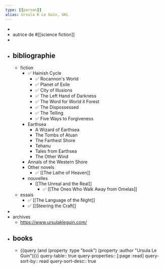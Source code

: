```yaml
---
type: [[person]]
alias: Ursula K Le Guin, UKL
---
```


-
- autrice de #[[science fiction]]
-
- ## bibliographie
	- fiction
		- ✅️ Hainish Cycle
			- ✅️ Rocannon's World
			- ✅️ Planet of Exile
			- ✅️ City of Illusions
			- ✅️ The Left Hand of Darkness
			- ✅️ The Word for World it Forest
			- ✅️ The Dispossessed
			- ✅️ The Telling
			- ✅️ Five Ways to Forgiveness
		- Earthsea
			- A Wizard of Earthsea
			- The Tombs of Atuan
			- The Farthest Shore
			- Tehanu
			- Tales from Earthsea
			- The Other Wind
		- Annals of the Western Shore
		- Other novels
			- ✅️ [[The Lathe of Heaven]]
		- nouvelles
			- [[The Unreal and the Real]]
				- ✅️ [[The Ones Who Walk Away from Omelas]]
	- essais
		- ✅️ [[The Language of the Night]]
		- ✅️ [[Steering the Craft]]
-
- archives
	- https://www.ursulakleguin.com/
- ## books
	- {{query (and (property :type "book") (property :author "Ursula Le Guin"))}}
	  query-table:: true
	  query-properties:: [:page :read]
	  query-sort-by:: read
	  query-sort-desc:: true